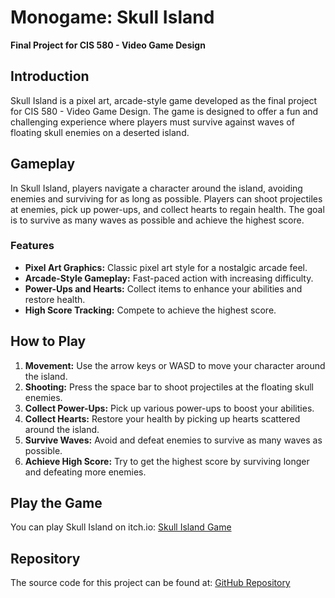 # Monogame: Skull Island

**Final Project for CIS 580 - Video Game Design**

## Introduction

Skull Island is a pixel art, arcade-style game developed as the final project for CIS 580 - Video Game Design. The game is designed to offer a fun and challenging experience where players must survive against waves of floating skull enemies on a deserted island.

## Gameplay

In Skull Island, players navigate a character around the island, avoiding enemies and surviving for as long as possible. Players can shoot projectiles at enemies, pick up power-ups, and collect hearts to regain health. The goal is to survive as many waves as possible and achieve the highest score.

### Features

- **Pixel Art Graphics:** Classic pixel art style for a nostalgic arcade feel.
- **Arcade-Style Gameplay:** Fast-paced action with increasing difficulty.
- **Power-Ups and Hearts:** Collect items to enhance your abilities and restore health.
- **High Score Tracking:** Compete to achieve the highest score.

## How to Play

1. **Movement:** Use the arrow keys or WASD to move your character around the island.
2. **Shooting:** Press the space bar to shoot projectiles at the floating skull enemies.
3. **Collect Power-Ups:** Pick up various power-ups to boost your abilities.
4. **Collect Hearts:** Restore your health by picking up hearts scattered around the island.
5. **Survive Waves:** Avoid and defeat enemies to survive as many waves as possible.
6. **Achieve High Score:** Try to get the highest score by surviving longer and defeating more enemies.

## Play the Game

You can play Skull Island on itch.io: [Skull Island Game](https://aidanharries.itch.io/skull-island-game)

## Repository

The source code for this project can be found at: [GitHub Repository](https://github.com/your-repository-link)
